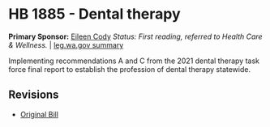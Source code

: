# HB 1885 - Dental therapy
**Primary Sponsor:** [Eileen Cody](/person/leg/eileen.cody.md)
*Status: First reading, referred to Health Care & Wellness.* | [leg.wa.gov summary](https://app.leg.wa.gov/billsummary?BillNumber=1885&Year=2021)

Implementing recommendations A and C from the 2021 dental therapy task force final report to establish the profession of dental therapy statewide.

## Revisions
* [Original Bill](1/)